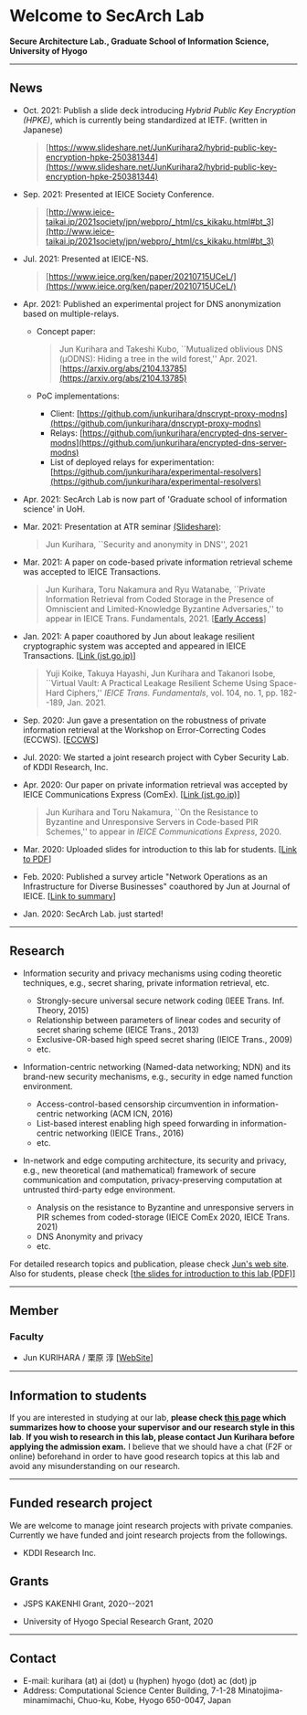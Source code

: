 # Welcome to SecArch Lab

**Secure Architecture Lab., Graduate School of Information Science, University of Hyogo**

---

## News

- Oct. 2021: Publish a slide deck introducing *Hybrid Public Key Encryption (HPKE)*, which is currently being standardized at IETF. (written in Japanese)
  > [https://www.slideshare.net/JunKurihara2/hybrid-public-key-encryption-hpke-250381344](https://www.slideshare.net/JunKurihara2/hybrid-public-key-encryption-hpke-250381344)
- Sep. 2021: Presented at IEICE Society Conference.
  >  [http://www.ieice-taikai.jp/2021society/jpn/webpro/_html/cs_kikaku.html#bt_3](http://www.ieice-taikai.jp/2021society/jpn/webpro/_html/cs_kikaku.html#bt_3)
- Jul. 2021: Presented at IEICE-NS.
  > [https://www.ieice.org/ken/paper/20210715UCeL/](https://www.ieice.org/ken/paper/20210715UCeL/)
- Apr. 2021: Published an experimental project for DNS anonymization based on multiple-relays.
  - Concept paper:
    > Jun Kurihara and Takeshi Kubo, ``Mutualized oblivious DNS (μODNS): Hiding a tree in the wild forest,'' Apr. 2021. [https://arxiv.org/abs/2104.13785](https://arxiv.org/abs/2104.13785)

  - PoC implementations:
    - Client: [https://github.com/junkurihara/dnscrypt-proxy-modns](https://github.com/junkurihara/dnscrypt-proxy-modns)
    - Relays: [https://github.com/junkurihara/encrypted-dns-server-modns](https://github.com/junkurihara/encrypted-dns-server-modns)
    - List of deployed relays for experimentation: [https://github.com/junkurihara/experimental-resolvers](https://github.com/junkurihara/experimental-resolvers)

- Apr. 2021: SecArch Lab is now part of 'Graduate school of information science' in UoH.
- Mar. 2021: Presentation at ATR seminar [(Slideshare)](https://www.slideshare.net/JunKurihara2/20210315atr-seminer):
  > Jun Kurihara, ``Security and anonymity in DNS'', 2021
- Mar. 2021: A paper on code-based private information retrieval scheme was accepted to IEICE Transactions.
  > Jun Kurihara, Toru Nakamura and Ryu Watanabe, ``Private Information Retrieval from Coded Storage in the Presence of Omniscient and Limited-Knowledge Byzantine Adversaries,'' to appear in IEICE Trans. Fundamentals, 2021.
  > [[Early Access](https://search.ieice.org/bin/summary_advpub.php?id=2020DMP0018&category=A&lang=E&abst=)]
- Jan. 2021: A paper coauthored by Jun about leakage resilient cryptographic system was accepted and appeared in IEICE Transactions. [[Link (jst.go.jp)](https://www.jstage.jst.go.jp/article/transfun/E104.A/1/E104.A_2020CIP0026/_article)]
  > Yuji Koike, Takuya Hayashi, Jun Kurihara and Takanori Isobe, ``Virtual Vault: A Practical Leakage Resilient Scheme Using Space-Hard Ciphers,'' *IEICE Trans. Fundamentals*, vol. 104, no. 1, pp. 182--189, Jan. 2021.
- Sep. 2020: Jun gave a presentation on the robustness of private information retrieval at the Workshop on Error-Correcting Codes (ECCWS). [[ECCWS](https://manau.jp/WS/ECCWS/)]
- Jul. 2020: We started a joint research project with Cyber Security Lab. of KDDI Research, Inc.
- Apr. 2020: Our paper on private information retrieval was accepted by IEICE Communications Express (ComEx). [[Link (jst.go.jp)](https://www.jstage.jst.go.jp/article/comex/advpub/0/advpub_2020XBL0055/_article)]
  > Jun Kurihara and Toru Nakamura, ``On the Resistance to Byzantine and Unresponsive Servers in Code-based PIR Schemes,'' to appear in *IEICE Communications Express*, 2020.
- Mar. 2020: Uploaded slides for introduction to this lab for students. [[Link to PDF](./repo/lab-info-20200326.pdf)]
- Feb. 2020: Published a survey article "Network Operations as an Infrastructure for Diverse Businesses" coauthored by Jun at Journal of IEICE. [[Link to summary](https://www.journal.ieice.org/summary.php?id=k103_2_155&year=2020&lang=J)]
- Jan. 2020: SecArch Lab. just started!

---

## Research

- Information security and privacy mechanisms using coding theoretic techniques, e.g., secret sharing, private information retrieval, etc.
  - Strongly-secure universal secure network coding (IEEE Trans. Inf. Theory, 2015)
  - Relationship between parameters of linear codes and security of secret sharing scheme (IEICE Trans., 2013)
  - Exclusive-OR-based high speed secret sharing (IEICE Trans., 2009)
  - etc.

- Information-centric networking (Named-data networking; NDN) and its brand-new security mechanisms, e.g., security in edge named function environment.
  - Access-control-based censorship circumvention in information-centric networking (ACM ICN, 2016)
  - List-based interest enabling high speed forwarding in information-centric networking (IEICE Trans., 2016)
  - etc.

- In-network and edge computing architecture, its security and privacy, e.g., new theoretical (and mathematical) framework of secure communication and computation, privacy-preserving computation at untrusted third-party edge environment.
  - Analysis on the resistance to Byzantine and unresponsive servers in PIR schemes from coded-storage (IEICE ComEx 2020, IEICE Trans. 2021)
  - DNS Anonymity and privacy
  - etc.

For detailed research topics and publication, please check [Jun's web site](https://junkurihara.github.io). Also for students, please check [[the slides for introduction to this lab (PDF)](./repo/lab-info-20200326.pdf)]

---

## Member

### Faculty

- Jun KURIHARA / 栗原 淳 [[WebSite](https://junkurihara.github.io)]

---

## Information to students

If you are interested in studying at our lab, **please check [this page](./en/to-students.md) which summarizes how to choose your supervisor and our research style in this lab**. **If you wish to research in this lab, please contact Jun Kurihara before applying the admission exam.** I believe that we should have a chat (F2F or online) beforehand in order to have good research topics at this lab and avoid any misunderstanding on our research.

---

## Funded research project

We are welcome to manage joint research projects with private companies.
Currently we have funded and joint research projects from the followings.

- KDDI Research Inc.

## Grants

- JSPS KAKENHI Grant, 2020--2021

- University of Hyogo Special Research Grant, 2020

---

## Contact

- E-mail: kurihara (at) ai (dot) u (hyphen) hyogo (dot) ac (dot) jp
- Address: Computational Science Center Building, 7-1-28 Minatojima-minamimachi, Chuo-ku, Kobe, Hyogo 650-0047, Japan

